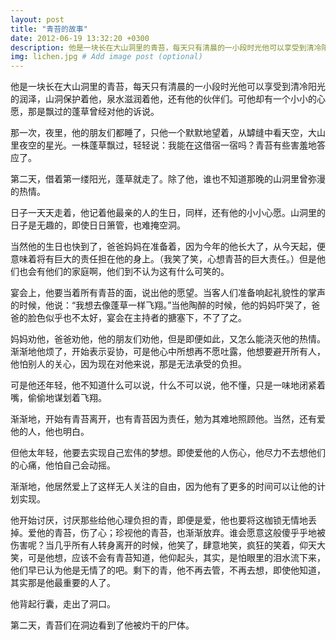 ```yaml
---
layout: post
title: "青苔的故事"
date: 2012-06-19 13:32:20 +0300
description: 他是一块长在大山洞里的青苔，每天只有清晨的一小段时光他可以享受到清冷阳光的润泽  # Add post description (optional)
img: lichen.jpg # Add image post (optional)
---
```


他是一块长在大山洞里的青苔，每天只有清晨的一小段时光他可以享受到清冷阳光的润泽，山洞保护着他，泉水滋润着他，还有他的伙伴们。可他却有一个小小的心愿，那是飘过的蓬草曾经对他的诉说。

那一次，夜里，他的朋友们都睡了，只他一个默默地望着，从罅缝中看天空，大山里夜空的星光。一株蓬草飘过，轻轻说：我能在这借宿一宿吗？青苔有些害羞地答应了。

第二天，借着第一缕阳光，蓬草就走了。除了他，谁也不知道那晚的山洞里曾弥漫的热情。

日子一天天走着，他记着他最亲的人的生日，同样，还有他的小小心愿。山洞里的日子是无趣的，即使日日箫管，也难掩空洞。

当然他的生日也快到了，爸爸妈妈在准备着，因为今年的他长大了，从今天起，便意味着将有巨大的责任担在他的身上。（我笑了笑，心想青苔的巨大责任。）但是他们也会有他们的家庭啊，他们到不认为这有什么可笑的。

宴会上，他要当着所有青苔的面，说出他的愿望。当客人们准备响起礼貌性的掌声的时候，他说：“我想去像蓬草一样飞翔。”当他陶醉的时候，他的妈妈吓哭了，爸爸的脸色似乎也不太好，宴会在主持者的搪塞下，不了了之。

妈妈劝他，爸爸劝他，他的朋友们劝他，但是即便如此，又怎么能浇灭他的热情。渐渐地他烦了，开始表示妥协，可是他心中所想再不愿吐露，他想要避开所有人，他怕别人的关心，因为现在对他来说，那是无法承受的负担。

可是他还年轻，他不知道什么可以说，什么不可以说，他不懂，只是一味地闭紧着嘴，偷偷地谋划着飞翔。

渐渐地，开始有青苔离开，也有青苔因为责任，勉为其难地照顾他。当然，还有爱他的人，他也明白。

但他太年轻，他要去实现自己宏伟的梦想。即使爱他的人伤心，他尽力不去想他们的心痛，他怕自己会动摇。

渐渐地，他居然爱上了这样无人关注的自由，因为他有了更多的时间可以让他的计划实现。

他开始讨厌，讨厌那些给他心理负担的青，即便是爱，他也要将这枷锁无情地丢掉。爱他的青苔，伤了心；珍视他的青苔，也渐渐放弃。谁会愿意这般傻乎乎地被伤害呢？当几乎所有人转身离开的时候，他笑了，肆意地笑，疯狂的笑着，仰天大笑，可是他想，应该不会有青苔知道，他仰起头，其实，是怕眼里的泪水流下来，他们早已认为他是无情了的吧。剩下的青，他不再去管，不再去想，即使他知道，其实那是他最重要的人了。

他背起行囊，走出了洞口。

第二天，青苔们在洞边看到了他被灼干的尸体。